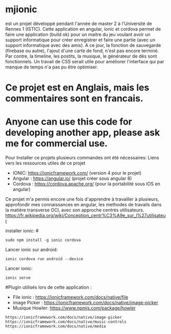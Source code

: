 # mjionic
est un projet développé pendant l'année de master 2 à l'Université de Rennes 1 (ISTIC).
Cette application en angular, ionic et cordova permet de faire une application (build ok)
pour un maitre du jeu voulant avoir un support informatique pour créer enregistrer et faire une partie (avec un support informatique avec des amis).
A ce jour, la fonction de sauvegarde (firebase ou autre), l'ajout d'une carte de fond, n'est pas encore terminé.
Par contre, la timeline, les postits, la musique, le générateur de dés sont fonctionnels.
Un travail de CSS serait utile pour améliorer l'interface qui par manque de temps n'a pas pu être optimiser.

# Ce projet est en Anglais, mais les commentaires sont en francais.

# Anyone can use this code for developing another app, please ask me for commercial use.

Pour Installer ce projets plusieurs commandes ont été nécessaires:
Liens vers les ressources utiles de ce projet 

* IONIC: https://ionicframework.com/ (version 4 pour le projet)
* Angular : https://angular.io/ (projet créer sous angular 8)
* Cordova : https://cordova.apache.org/ (pour la portabilité sous IOS en angular)

Ce projet m'a permis encore une fois d'apprendre à travailler à plusieurs, approfondir mes connaissances en angular, les methodes de travails dans la matière transverse OCI, avec son approche centrés utilisateurs.
https://fr.wikipedia.org/wiki/Conception_centr%C3%A9e_sur_l%27utilisateur

installer ionic: #
<pre><code>sudo npm install -g ionic cordova</code></pre>

Lancer ionic sur android:
<pre><code>ionic cordova run android --device</code></pre>

Lancer ionic:
<pre><code>ionic serve</code></pre>

#Plugin utilisés lors de cette application :
* File ionic : https://ionicframework.com/docs/native/file
* image Picker : https://ionicframework.com/docs/native/image-picker
* Musique Howler: https://www.npmjs.com/package/howler

<pre><code>https://ionicframework.com/docs/native/image-picker
https://ionicframework.com/docs/native/music-controls
https://ionicframework.com/docs/native/media

</code></pre>


